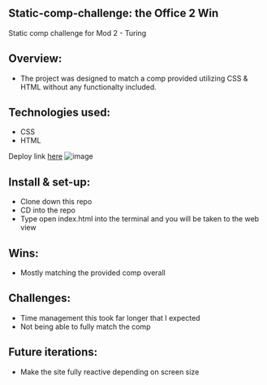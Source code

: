 ## Static-comp-challenge: the Office 2 Win
Static comp challenge for Mod 2 - Turing

## Overview: 
- The project was designed to match a comp provided utilizing CSS & HTML without any functionalty included.

## Technologies used:
- CSS
- HTML

Deploy link [here](https://susannaopal.github.io./)
![image](https://user-images.githubusercontent.com/83846677/139608293-482222f0-c38f-447d-9faf-861c97d7f452.png)

## Install & set-up:
- Clone down this repo
- CD into the repo
- Type open index.html into the terminal and you will be taken to the web view 

## Wins:
- Mostly matching the provided comp overall

## Challenges: 
- Time management this took far longer that I expected
- Not being able to fully match the comp

## Future iterations: 
- Make the site fully reactive depending on screen size

